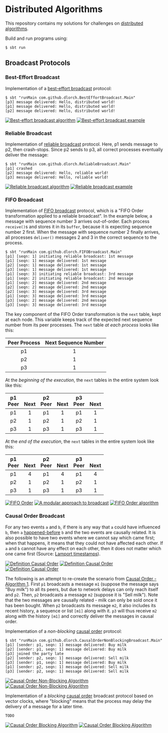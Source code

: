 Distributed Algorithms
======================

This repository contains my solutions for challenges on [distributed algorithms].

Build and run programs using:

```
$ sbt run
```

Broadcast Protocols
-------------------

### Best-Effort Broadcast

Implementation of a [best-effort broadcast] protocol:

```
$ sbt "runMain com.github.dlorch.BestEffortBroadcast.Main"
[p3] message delivered: Hello, distributed world!
[p1] message delivered: Hello, distributed world!
[p2] message delivered: Hello, distributed world!
```

[![Best-effort broadcast algorithm](https://raw.githubusercontent.com/dlorch/reverse-linked-list/master/distributed-algorithms/images/04-rb-10.png)](http://disi.unitn.it/~montreso/ds/handouts/04-rb.pdf#page=11)
[![Best-effort broadcast example](https://raw.githubusercontent.com/dlorch/reverse-linked-list/master/distributed-algorithms/images/04-rb-12.png)](http://disi.unitn.it/~montreso/ds/handouts/04-rb.pdf#page=13)

### Reliable Broadcast

Implementation of [reliable broadcast] protocol. Here, p1 sends message to p2, then
crash-stops. Since p2 sends to p3, all correct processes eventually deliver the message:

```
$ sbt "runMain com.github.dlorch.ReliableBroadcast.Main"
[p1] crashed
[p2] message delivered: Hello, reliable world!
[p3] message delivered: Hello, reliable world!
```

[![Reliable broadcast algorithm](https://raw.githubusercontent.com/dlorch/reverse-linked-list/master/distributed-algorithms/images/04-rb-22.png)](http://disi.unitn.it/~montreso/ds/handouts/04-rb.pdf#page=23)
[![Reliable broadcast example](https://raw.githubusercontent.com/dlorch/reverse-linked-list/master/distributed-algorithms/images/04-rb-23.png)](http://disi.unitn.it/~montreso/ds/handouts/04-rb.pdf#page=24)

### FIFO Broadcast

Implementation of [FIFO broadcast] protocol, which is a "FIFO Order transformation applied to a
reliable broadcast". In the example below, a message with sequence number 3 arrives out-of-order.
Each process `receive()`s and stores it in its `buffer`, because it is expecting sequence number
2 first. When the message with sequence number 2 finally arrives, all processes `deliver()`
messages 2 and 3 in the correct sequence to the process.

```
$ sbt "runMain com.github.dlorch.FIFOBroadcast.Main"
[p1] [seqn: 1] initiating reliable broadcast: 1st message
[p1] [seqn: 1] message delivered: 1st message
[p2] [seqn: 1] message delivered: 1st message
[p3] [seqn: 1] message delivered: 1st message
[p1] [seqn: 3] initiating reliable broadcast: 3rd message
[p1] [seqn: 2] initiating reliable broadcast: 2nd message
[p1] [seqn: 2] message delivered: 2nd message
[p2] [seqn: 2] message delivered: 2nd message
[p2] [seqn: 3] message delivered: 3rd message
[p1] [seqn: 3] message delivered: 3rd message
[p3] [seqn: 2] message delivered: 2nd message
[p3] [seqn: 3] message delivered: 3rd message
```

The key component of the FIFO Order transformation is the `next` table, kept at each node. This
variable keeps track of the expected next sequence number from its peer processes. The `next`
table *at each process* looks like this:

| Peer Process | Next Sequence Number
| :----------: | :------------------:
| p1           | 1
| p2           | 1
| p3           | 1

At the *beginning of the execution*, the `next` tables in the entire system look like this:

| p1<br>Peer | <br>Next | p2<br>Peer | <br>Next | p3<br>Peer | <br>Next
| :--------: | :------: | :--------: | :------: | :--------: | :--------:
| p1 | 1 | p1 | 1 | p1 | 1
| p2 | 1 | p2 | 1 | p2 | 1
| p3 | 1 | p3 | 1 | p3 | 1

At the *end of the execution*, the `next` tables in the entire system look like this:

| p1<br>Peer | <br>Next | p2<br>Peer | <br>Next | p3<br>Peer | <br>Next
| :--------: | :------: | :--------: | :------: | :--------: | :--------:
| p1 | 4 | p1 | 4 | p1 | 4
| p2 | 1 | p2 | 1 | p2 | 1
| p3 | 1 | p3 | 1 | p3 | 1

[![FIFO Order](https://raw.githubusercontent.com/dlorch/reverse-linked-list/master/distributed-algorithms/images/04-rb-31.png)](http://disi.unitn.it/~montreso/ds/handouts/04-rb.pdf#page=32)
[![A modular approach to broadcast](https://raw.githubusercontent.com/dlorch/reverse-linked-list/master/distributed-algorithms/images/04-rb-39.png)](http://disi.unitn.it/~montreso/ds/handouts/04-rb.pdf#page=40)
[![FIFO Order algorithm](https://raw.githubusercontent.com/dlorch/reverse-linked-list/master/distributed-algorithms/images/04-rb-44.png)](http://disi.unitn.it/~montreso/ds/handouts/04-rb.pdf#page=45)

### Causal Order Broadcast

For any two events `a` and `b`, if there is any way that `a` could have influenced `b`, then
`a` [happened-before] `b` and the two events are causally related. It is also possible to
have two events where we cannot say which came first; when that happens, it means that they
could not have affected each other. If `a` and `b` cannot have any effect on each other,
then it does not matter which one came first (Source: [Lamport timestamps]).

[![Definition Causal Order](https://raw.githubusercontent.com/dlorch/reverse-linked-list/master/distributed-algorithms/images/04-rb-32.png)](http://disi.unitn.it/~montreso/ds/handouts/04-rb.pdf#page=33)
[![Definition Causal Order](https://raw.githubusercontent.com/dlorch/reverse-linked-list/master/distributed-algorithms/images/04-rb-33.png)](http://disi.unitn.it/~montreso/ds/handouts/04-rb.pdf#page=34)
[![Definition Causal Order](https://raw.githubusercontent.com/dlorch/reverse-linked-list/master/distributed-algorithms/images/04-rb-34.png)](http://disi.unitn.it/~montreso/ds/handouts/04-rb.pdf#page=35)

The following is an attempt to re-create the scenario from [Causal Order - Algorithm 1](https://raw.githubusercontent.com/dlorch/reverse-linked-list/master/distributed-algorithms/images/04-rb-49.png).
First `p1` broadcasts a message `m1` (suppose the message says "Buy milk") to all its peers, but due
to network delays can only reach itself and `p2`. Then, `p2` broadcasts a message `m2` (suppose it
is "Sell milk"). Note that the two messages are causally related - milk can only be sold once it
has been bought. When `p2` broadcasts its message `m2`, it also includes its recent history, a
sequence or list `[m1]` along with it. `p3` will thus receive `m2` along with the history `[m1]`
and correctly deliver the messages in causal order.

Implementation of a *non-blocking* [causal order] protocol:

```
$ sbt "runMain com.github.dlorch.CausalOrderNonBlockingBroadcast.Main"
[p1] [sender: p1, seqn: 1] message delivered: Buy milk
[p2] [sender: p1, seqn: 1] message delivered: Buy milk
[p3] joined the party late
[p2] [sender: p2, seqn: 1] message delivered: Sell milk
[p3] [sender: p1, seqn: 1] message delivered: Buy milk
[p1] [sender: p2, seqn: 1] message delivered: Sell milk
[p3] [sender: p2, seqn: 1] message delivered: Sell milk
```

[![Causal Order Non-Blocking Algorithm](https://raw.githubusercontent.com/dlorch/reverse-linked-list/master/distributed-algorithms/images/04-rb-48.png)](http://disi.unitn.it/~montreso/ds/handouts/04-rb.pdf#page=49)
[![Causal Order Non-Blocking Algorithm](https://raw.githubusercontent.com/dlorch/reverse-linked-list/master/distributed-algorithms/images/04-rb-49.png)](http://disi.unitn.it/~montreso/ds/handouts/04-rb.pdf#page=50)

Implementation of a *blocking* [causal order] broadcast protocol based on vector clocks,
where "blocking" means that the process may delay the delivery of a message for a later
time.

```
TODO
```

[![Causal Order Blocking Algorithm](https://raw.githubusercontent.com/dlorch/reverse-linked-list/master/distributed-algorithms/images/04-rb-51.png)](http://disi.unitn.it/~montreso/ds/handouts/04-rb.pdf#page=52)
[![Causal Order Blocking Algorithm](https://raw.githubusercontent.com/dlorch/reverse-linked-list/master/distributed-algorithms/images/04-rb-52.png)](http://disi.unitn.it/~montreso/ds/handouts/04-rb.pdf#page=53)

[distributed algorithms]: https://en.wikipedia.org/wiki/Distributed_algorithm
[best-effort broadcast]: http://disi.unitn.it/~montreso/ds/handouts/04-rb.pdf
[reliable broadcast]: http://disi.unitn.it/~montreso/ds/handouts/04-rb.pdf
[FIFO broadcast]: http://disi.unitn.it/~montreso/ds/handouts/04-rb.pdf
[causal order]: http://disi.unitn.it/~montreso/ds/handouts/04-rb.pdf
[Lamport timestamps]: https://en.wikipedia.org/wiki/Lamport_timestamps
[happened-before]: https://en.wikipedia.org/wiki/Happened-before